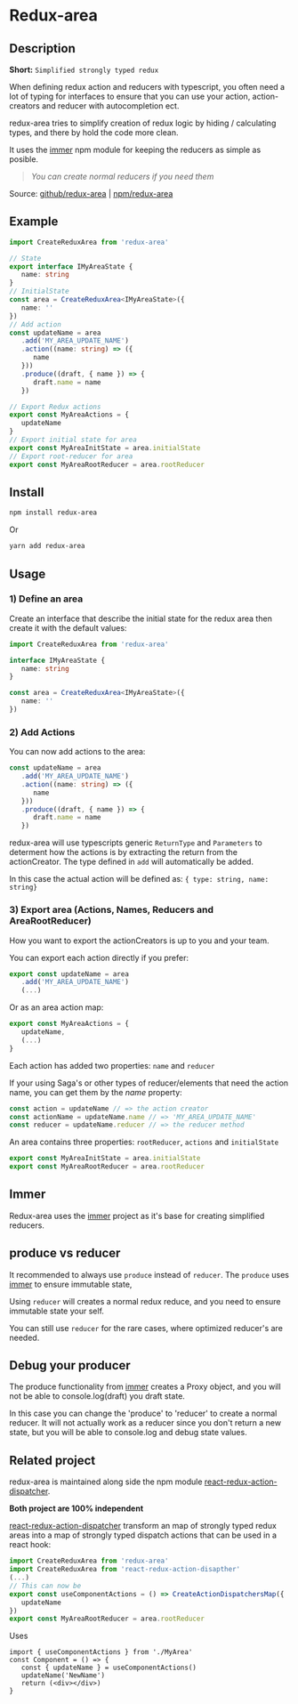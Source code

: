 # Redux-area

## Description

**Short:** `Simplified strongly typed redux`

When defining redux action and reducers with typescript, 
you often need a lot of typing for interfaces to ensure that you can use your action, 
action-creators and reducer with autocompletion ect.

redux-area tries to simplify creation of redux logic by hiding / calculating types,
and there by hold the code more clean.


It uses the [immer](https://github.com/immerjs/immer) npm module for keeping the reducers as simple as posible. 
> _You can create normal reducers if you need them_

Source: [github/redux-area](https://github.com/alfnielsen/redux-area) | [npm/redux-area](https://www.npmjs.com/package/redux-area)

## Example

```ts
import CreateReduxArea from 'redux-area'

// State
export interface IMyAreaState {
   name: string
}
// InitialState
const area = CreateReduxArea<IMyAreaState>({
   name: ''
})
// Add action
const updateName = area
   .add('MY_AREA_UPDATE_NAME')
   .action((name: string) => ({
      name
   }))
   .produce((draft, { name }) => {
      draft.name = name
   })

// Export Redux actions
export const MyAreaActions = {
   updateName
}
// Export initial state for area
export const MyAreaInitState = area.initialState
// Export root-reducer for area
export const MyAreaRootReducer = area.rootReducer
```


## Install

```sh
npm install redux-area
```

Or

```sh
yarn add redux-area
```

## Usage

### 1) Define an area

Create an interface that describe the initial state for the redux area
then create it with the default values:

```ts
import CreateReduxArea from 'redux-area'

interface IMyAreaState {
   name: string
}

const area = CreateReduxArea<IMyAreaState>({
   name: ''
})
```

### 2) Add Actions

You can now add actions to the area:

```ts
const updateName = area
   .add('MY_AREA_UPDATE_NAME')
   .action((name: string) => ({
      name
   }))
   .produce((draft, { name }) => {
      draft.name = name
   })
```

redux-area will use typescripts generic `ReturnType` and `Parameters` to
determent how the actions is by extracting the return from the actionCreator.
The type defined in `add` will automatically be added.

In this case the actual action will be defined as: `{ type: string, name: string}`

### 3) Export area (Actions, Names, Reducers and AreaRootReducer)

How you want to export the actionCreators is up to you and your team.

You can export each action directly if you prefer:

```ts
export const updateName = area
   .add('MY_AREA_UPDATE_NAME')
   (...)
```

Or as an area action map:

```ts
export const MyAreaActions = {
   updateName,
   (...)
}
```

Each action has added two properties: `name` and `reducer`

If your using Saga's or other types of reducer/elements that need the action name,
you can get them by the _name_ property:

```ts
const action = updateName // => the action creator
const actionName = updateName.name // => 'MY_AREA_UPDATE_NAME'
const reducer = updateName.reducer // => the reducer method
```

An area contains three properties: `rootReducer`, `actions` and `initialState`

```ts
export const MyAreaInitState = area.initialState
export const MyAreaRootReducer = area.rootReducer
```

## Immer

Redux-area uses the [immer](https://github.com/immerjs/immer) project as it's base for creating simplified reducers.

## produce vs reducer

It recommended to always use `produce` instead of `reducer`.
The `produce` uses [immer](https://github.com/immerjs/immer) to ensure immutable state,

Using `reducer` will creates a normal redux reduce,
and you need to ensure immutable state your self.

You can still use `reducer` for the rare cases, where optimized reducer's are needed.

## Debug your producer

The produce functionality from [immer](https://github.com/immerjs/immer) creates a Proxy object,
and you will not be able to console.log(draft) you draft state.

In this case you can change the 'produce' to 'reducer' to create a normal reducer.
It will not actually work as a reducer since you don't return a new state,
but you will be able to console.log and debug state values.

## Related project

redux-area is maintained along side the npm module [react-redux-action-dispatcher](https://www.npmjs.com/package/react-redux-action-dispatcher).

**Both project are 100% independent**

[react-redux-action-dispatcher](https://www.npmjs.com/package/react-redux-action-dispatcher) transform an map of strongly typed redux areas into a map of strongly typed dispatch actions that can be used in a react hook:

```ts
import CreateReduxArea from 'redux-area'
import CreateReduxArea from 'react-redux-action-disapther'
(...)
// This can now be
export const useComponentActions = () => CreateActionDispatchersMap({
   updateName
})
export const MyAreaRootReducer = area.rootReducer
```
Uses
```tsx
import { useComponentActions } from './MyArea'
const Component = () => {
   const { updateName } = useComponentActions()
   updateName('NewName')
   return (<div></div>)
}
```

